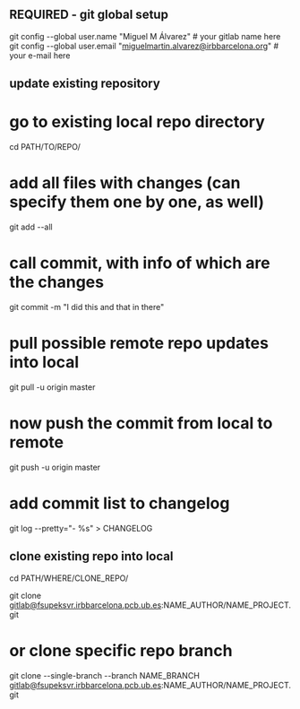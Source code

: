 ## REQUIRED - git global setup
git config --global user.name "Miguel M Álvarez" # your gitlab name here
git config --global user.email "miguelmartin.alvarez@irbbarcelona.org" # your e-mail here


## update existing repository

# go to existing local repo directory
cd PATH/TO/REPO/

# add all files with changes (can specify them one by one, as well)
git add --all

# call commit, with info of which are the changes
git commit -m "I did this and that in there"

# pull possible remote repo updates into local
git pull -u origin master

# now push the commit from local to remote
git push -u origin master

# add commit list to changelog
git log --pretty="- %s" > CHANGELOG



## clone existing repo into local
cd PATH/WHERE/CLONE_REPO/

git clone gitlab@fsupeksvr.irbbarcelona.pcb.ub.es:NAME_AUTHOR/NAME_PROJECT.git

# or clone specific repo branch
git clone --single-branch --branch NAME_BRANCH gitlab@fsupeksvr.irbbarcelona.pcb.ub.es:NAME_AUTHOR/NAME_PROJECT.git
